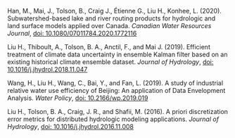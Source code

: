 Han, M., Mai, J., Tolson, B., Craig J., Étienne G., Liu H., Konhee, L. (2020). Subwatershed-based lake and river routing products for hydrologic and land surface models applied over Canada. _Canadian Water Resources Journal_, [doi: 10.1080/07011784.2020.1772116](https://doi.org/10.1080/07011784.2020.1772116)

Liu H., Thiboult, A., Tolson, B. A., Anctil, F., and Mai J. (2019). Efficient treatment of climate data uncertainty in ensemble Kalman filter based on an existing historical climate ensemble dataset. _Journal of Hydrology_, [doi: 10.1016/j.jhydrol.2018.11.047](https://doi.org/10.1016/j.jhydrol.2018.11.047) 

Wang, H., Liu H., Wang, C., Bai, Y., and Fan, L. (2019). A study of industrial relative water use efficiency of Beijing: An application of Data Envelopment Analysis. _Water Policy_, [doi: 10.2166/wp.2019.019](https://doi.org/10.2166/wp.2019.019)

Liu H., Tolson, B. A., Craig, J. R., and Shafii, M. (2016). A priori discretization error metrics for distributed hydrologic modeling applications. _Journal of Hydrology_, [doi: 10.1016/j.jhydrol.2016.11.008](https://doi.org/10.1016/j.jhydrol.2016.11.008) 
